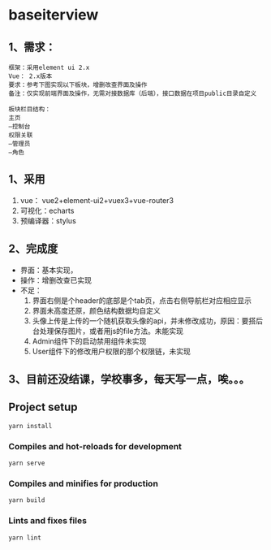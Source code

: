 # baseiterview

## 1、需求：
```
框架：采用element ui 2.x
Vue： 2.x版本
要求：参考下图实现以下板块，增删改查界面及操作
备注：仅实现前端界面及操作，无需对接数据库（后端），接口数据在项目public目录自定义

板块栏目结构：
主页
—控制台
权限关联
—管理员
—角色
```
## 1、采用
  1. vue： vue2+element-ui2+vuex3+vue-router3
  2. 可视化：echarts
  3. 预编译器：stylus
## 2、完成度
  - 界面：基本实现，
  - 操作：增删改查已实现
  - 不足：
    1. 界面右侧是个header的底部是个tab页，点击右侧导航栏对应相应显示
    2. 界面未高度还原，颜色结构数据均自定义
    3. 头像上传是上传的一个随机获取头像的api，并未修改成功，原因：要搭后台处理保存图片，或者用js的file方法。未能实现
    3. Admin组件下的启动禁用组件未实现
    4. User组件下的修改用户权限的那个权限链，未实现
## 3、目前还没结课，学校事多，每天写一点，唉。。。

## Project setup
```
yarn install
```

### Compiles and hot-reloads for development
```
yarn serve
```

### Compiles and minifies for production
```
yarn build
```

### Lints and fixes files
```
yarn lint
```

